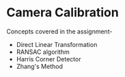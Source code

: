 # Camera Calibration

Concepts covered in the assignment-
- Direct Linear Transformation
- RANSAC algorithm
- Harris Corner Detector
- Zhang's Method
